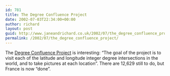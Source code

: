 ```yaml
---
id: 781
title: The Degree Confluence Project
date: 2002-07-03T22:34:00+00:00
author: richard
layout: post
guid: http://www.janeandrichard.co.uk/2002/07/the_degree_confluence_project
permalink: /2002/07/the_degree_confluence_project/
---
```

The [Degree Confluence Project](http://www.confluence.org/) is interesting: &#8220;The goal of the project is to visit each of the latitude and longitude integer degree intersections in the world, and to take pictures at each location&#8221;. There are 12,629 still to do, but France is now &#8220;done&#8221;.